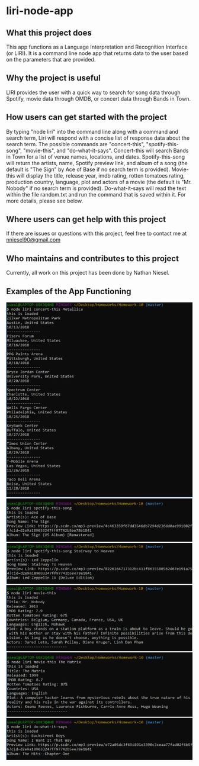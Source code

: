 # liri-node-app
## What this project does
This app functions as a Language Interpretation and Recognition Interface (or LIRI).  It is a command line node app that returns data to the user based on the parameters that are provided.
## Why the project is useful
LIRI provides the user with a quick way to search for song data through Spotify, movie data through OMDB, or concert data through Bands in Town.
## How users can get started with the project
By typing "node liri" into the command line along with a command and search term, Liri will respond with a concise list of response data about the search term.  The possible commands are "concert-this", "spotify-this-song", "movie-this", and "do-what-it-says".  Concert-this will search Bands in Town for a list of venue names, locations, and dates.  Spotify-this-song will return the artists, name, Spotify preview link, and album of a song (the default is "The Sign" by Ace of Base if no search term is provided).  Movie-this will display the title, release year, imdb rating, rotten tomatoes rating, production country, language, plot and actors of a movie (the default is "Mr. Nobody" if no search term is provided).  Do-what-it-says will read the text within the file random.txt and run the command that is saved within it.  For more details, please see below.
## Where users can get help with this project
If there are issues or questions with this project, feel free to contact me at nniesel90@gmail.com
## Who maintains and contributes to this project
Currently, all work on this project has been done by Nathan Niesel.
## Examples of the App Functioning
![concert-this](https://raw.githubusercontent.com/NateNi/liri-node-app/master/concert-this.png)
![spotify-this-default](https://raw.githubusercontent.com/NateNi/liri-node-app/master/./spotify-this-default.png)
![spotify-this](https://raw.githubusercontent.com/NateNi/liri-node-app/master/./spotify-this.png)
![movie-this-default](https://raw.githubusercontent.com/NateNi/liri-node-app/master/./movie-this-default.png)
![movie-this](https://raw.githubusercontent.com/NateNi/liri-node-app/master/./movie-this.png)
![do-what-it-says](https://raw.githubusercontent.com/NateNi/liri-node-app/master/./do-what-it-says.png)
